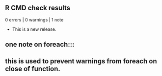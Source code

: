 ## R CMD check results

0 errors | 0 warnings | 1 note

* This is a new release.
## one note on foreach::: 
## this is used to prevent warnings from foreach on close of function. 
